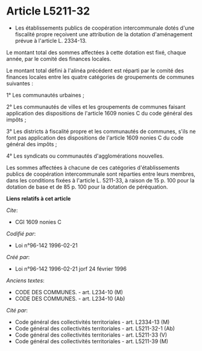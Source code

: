 # Article L5211-32

- Les établissements publics de coopération intercommunale dotés d'une fiscalité propre reçoivent une attribution de la
dotation d'aménagement prévue à l'article L. 2334-13.

Le montant total des sommes affectées à cette dotation est fixé, chaque année, par le comité des finances locales.

Le montant total défini à l'alinéa précédent est réparti par le comité des finances locales entre les quatre catégories de
groupements de communes suivantes :

1° Les communautés urbaines ;

2° Les communautés de villes et les groupements de communes faisant application des dispositions de l'article 1609 nonies C
du code général des impôts ;

3° Les districts à fiscalité propre et les communautés de communes, s'ils ne font pas application des dispositions de
l'article 1609 nonies C du code général des impôts ;

4° Les syndicats ou communautés d'agglomérations nouvelles.

Les sommes affectées à chacune de ces catégories d'établissements publics de coopération intercommunale sont réparties entre
leurs membres, dans les conditions fixées à l'article L. 5211-33, à raison de 15 p. 100 pour la dotation de base et de 85 p.
100 pour la dotation de péréquation.

**Liens relatifs à cet article**

_Cite_:

  - CGI 1609 nonies C

_Codifié par_:

  - Loi n°96-142 1996-02-21

_Créé par_:

  - Loi n°96-142 1996-02-21 jorf 24 février 1996

_Anciens textes_:

  - CODE DES COMMUNES. - art. L234-10 (M)
  - CODE DES COMMUNES. - art. L234-10 (Ab)

_Cité par_:

  - Code général des collectivités territoriales - art. L2334-13 (M)
  - Code général des collectivités territoriales - art. L5211-32-1 (Ab)
  - Code général des collectivités territoriales - art. L5211-33 (V)
  - Code général des collectivités territoriales - art. L5211-39 (M)
